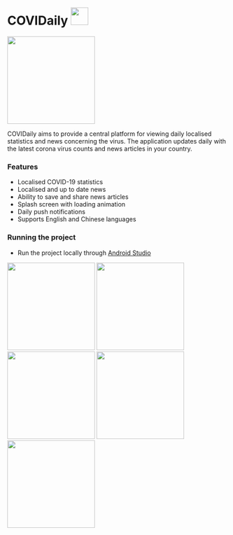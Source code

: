 # COVIDaily <img src="https://i.imgur.com/ObvFDnR.png" width="40"/>

<img src="https://i.imgur.com/Ceeb9Li.png" width="200"/>

COVIDaily aims to provide a central platform for viewing daily localised statistics and news concerning the virus. The application updates daily with the latest corona virus counts and news articles in your country.

### Features
* Localised COVID-19 statistics
* Localised and up to date news
* Ability to save and share news articles
* Splash screen with loading animation
* Daily push notifications
* Supports English and Chinese languages

### Running the project
* Run the project locally through [Android Studio](https://developer.android.com/studio)

<p float="left" text-align="center">
  <img src="https://i.imgur.com/yQT6YM5.png" width="200"/>
  <img src="https://i.imgur.com/l9NapNN.png" width="200"/>
  <img src="https://i.imgur.com/YASIXNn.png" width="200"/>
  <img src="https://i.imgur.com/jtGlIuE.png" width="200"/>
  <img src="https://i.imgur.com/IE0S5gu.png" width="200"/>
</p>

